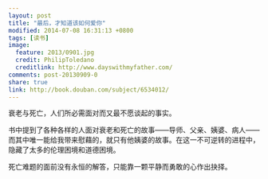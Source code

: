 ```yaml
---
layout: post
title: "最后，才知道该如何爱你"
modified: 2014-07-08 16:31:13 +0800
tags: [读书]
image:
  feature: 2013/0901.jpg
  credit: PhilipToledano
  creditlink: http://www.dayswithmyfather.com/
comments: post-20130909-0
share: true
link: http://book.douban.com/subject/6534012/
---
```


衰老与死亡，人们所必需面对而又最不愿谈起的事实。

书中提到了各种各样的人面对衰老和死亡的故事——导师、父亲、姨婆、病人——而其中唯一能给我带来慰藉的，就只有他姨婆的故事。在这一不可逆转的进程中，隐藏了太多的伦理困境和道德困境。

死亡难题的面前没有永恒的解答，只能靠一颗平静而勇敢的心作出抉择。
